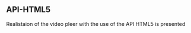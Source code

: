 API-HTML5
---------------------------------------------------------------------------------------
Realistaion of the video pleer with the use of the API HTML5 is presented
